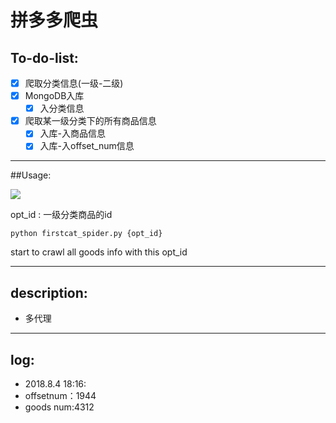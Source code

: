 # 拼多多爬虫

## To-do-list:


* [x] 爬取分类信息(一级-二级)
* [x] MongoDB入库
    * [x] 入分类信息
* [x] 爬取某一级分类下的所有商品信息
    * [x] 入库-入商品信息
    * [x] 入库-入offset_num信息

---

##Usage:

![](https://ws2.sinaimg.cn/large/006tKfTcgy1ftxu5yfvbpj30zm0k61fj.jpg)

opt_id : 一级分类商品的id

```
python firstcat_spider.py {opt_id}
```

start to crawl all goods info with this opt_id

---

## description:

- 多代理

---


## log:


- 2018.8.4 18:16:
 - offsetnum：1944
 - goods num:4312


